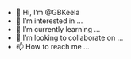 - 👋 Hi, I’m @GBKeela
- 👀 I’m interested in ...
- 🌱 I’m currently learning ...
- 💞️ I’m looking to collaborate on ...
- 📫 How to reach me ...

<!---
GBKeela/GBKeela is a ✨ special ✨ repository because its `README.md` (this file) appears on your GitHub profile.
You can click the Preview link to take a look at your changes.
--->
